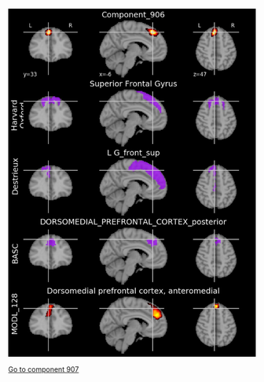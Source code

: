


![906](preliminary/906.jpg "Component 906")

[Go to component 907](https://parietal-inria.github.io/MODL_atlas/1024/907 "Component 907")